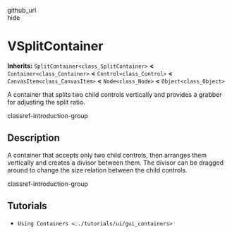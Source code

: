 github\_url  
hide

# VSplitContainer

**Inherits:** `SplitContainer<class_SplitContainer>` **&lt;**
`Container<class_Container>` **&lt;** `Control<class_Control>` **&lt;**
`CanvasItem<class_CanvasItem>` **&lt;** `Node<class_Node>` **&lt;**
`Object<class_Object>`

A container that splits two child controls vertically and provides a
grabber for adjusting the split ratio.

classref-introduction-group

## Description

A container that accepts only two child controls, then arranges them
vertically and creates a divisor between them. The divisor can be
dragged around to change the size relation between the child controls.

classref-introduction-group

## Tutorials

-   `Using Containers <../tutorials/ui/gui_containers>`
